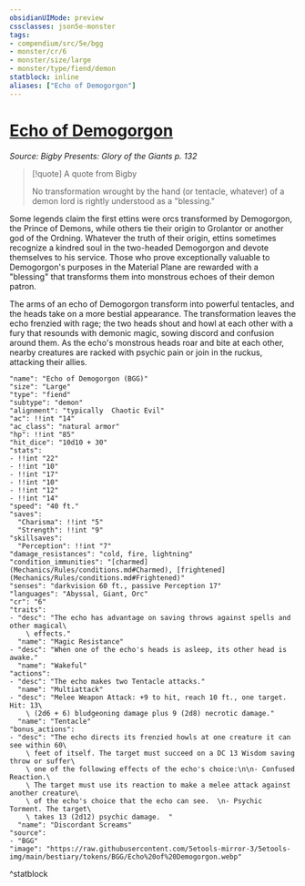 ```yaml
---
obsidianUIMode: preview
cssclasses: json5e-monster
tags:
- compendium/src/5e/bgg
- monster/cr/6
- monster/size/large
- monster/type/fiend/demon
statblock: inline
aliases: ["Echo of Demogorgon"]
---
```

# [Echo of Demogorgon](Mechanics\bestiary\fiend/echo-of-demogorgon-bgg.md)
*Source: Bigby Presents: Glory of the Giants p. 132*  

> [!quote] A quote from Bigby  
> 
> No transformation wrought by the hand (or tentacle, whatever) of a demon lord is rightly understood as a "blessing."

Some legends claim the first ettins were orcs transformed by Demogorgon, the Prince of Demons, while others tie their origin to Grolantor or another god of the Ordning. Whatever the truth of their origin, ettins sometimes recognize a kindred soul in the two-headed Demogorgon and devote themselves to his service. Those who prove exceptionally valuable to Demogorgon's purposes in the Material Plane are rewarded with a "blessing" that transforms them into monstrous echoes of their demon patron.

The arms of an echo of Demogorgon transform into powerful tentacles, and the heads take on a more bestial appearance. The transformation leaves the echo frenzied with rage; the two heads shout and howl at each other with a fury that resounds with demonic magic, sowing discord and confusion around them. As the echo's monstrous heads roar and bite at each other, nearby creatures are racked with psychic pain or join in the ruckus, attacking their allies.

```statblock
"name": "Echo of Demogorgon (BGG)"
"size": "Large"
"type": "fiend"
"subtype": "demon"
"alignment": "typically  Chaotic Evil"
"ac": !!int "14"
"ac_class": "natural armor"
"hp": !!int "85"
"hit_dice": "10d10 + 30"
"stats":
- !!int "22"
- !!int "10"
- !!int "17"
- !!int "10"
- !!int "12"
- !!int "14"
"speed": "40 ft."
"saves":
  "Charisma": !!int "5"
  "Strength": !!int "9"
"skillsaves":
  "Perception": !!int "7"
"damage_resistances": "cold, fire, lightning"
"condition_immunities": "[charmed](Mechanics/Rules/conditions.md#Charmed), [frightened](Mechanics/Rules/conditions.md#Frightened)"
"senses": "darkvision 60 ft., passive Perception 17"
"languages": "Abyssal, Giant, Orc"
"cr": "6"
"traits":
- "desc": "The echo has advantage on saving throws against spells and other magical\
    \ effects."
  "name": "Magic Resistance"
- "desc": "When one of the echo's heads is asleep, its other head is awake."
  "name": "Wakeful"
"actions":
- "desc": "The echo makes two Tentacle attacks."
  "name": "Multiattack"
- "desc": "Melee Weapon Attack: +9 to hit, reach 10 ft., one target. Hit: 13\
    \ (2d6 + 6) bludgeoning damage plus 9 (2d8) necrotic damage."
  "name": "Tentacle"
"bonus_actions":
- "desc": "The echo directs its frenzied howls at one creature it can see within 60\
    \ feet of itself. The target must succeed on a DC 13 Wisdom saving throw or suffer\
    \ one of the following effects of the echo's choice:\n\n- Confused Reaction.\
    \ The target must use its reaction to make a melee attack against another creature\
    \ of the echo's choice that the echo can see.  \n- Psychic Torment. The target\
    \ takes 13 (2d12) psychic damage.  "
  "name": "Discordant Screams"
"source":
- "BGG"
"image": "https://raw.githubusercontent.com/5etools-mirror-3/5etools-img/main/bestiary/tokens/BGG/Echo%20of%20Demogorgon.webp"
```
^statblock